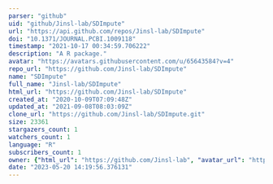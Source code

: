 ```yaml
---
parser: "github"
uid: "github/Jinsl-lab/SDImpute"
url: "https://api.github.com/repos/Jinsl-lab/SDImpute"
doi: "10.1371/JOURNAL.PCBI.1009118"
timestamp: "2021-10-17 00:34:59.706222"
description: "A R package."
avatar: "https://avatars.githubusercontent.com/u/65643584?v=4"
repo_url: "https://github.com/Jinsl-lab/SDImpute"
name: "SDImpute"
full_name: "Jinsl-lab/SDImpute"
html_url: "https://github.com/Jinsl-lab/SDImpute"
created_at: "2020-10-09T07:09:48Z"
updated_at: "2021-09-08T08:03:09Z"
clone_url: "https://github.com/Jinsl-lab/SDImpute.git"
size: 23361
stargazers_count: 1
watchers_count: 1
language: "R"
subscribers_count: 1
owner: {"html_url": "https://github.com/Jinsl-lab", "avatar_url": "https://avatars.githubusercontent.com/u/65643584?v=4", "login": "Jinsl-lab", "type": "User"}
date: "2023-05-20 14:19:56.376131"
---
```

